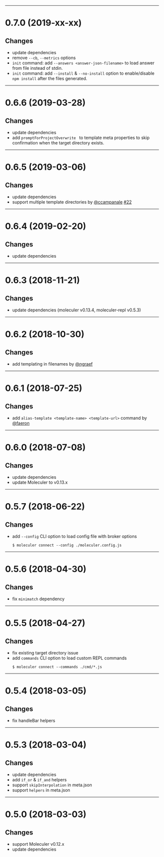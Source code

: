 --------------------------------------------------
<a name="0.7.0"></a>
# 0.7.0 (2019-xx-xx)

## Changes
- update dependencies
- remove `--cb`, `--metrics` options
- `init` command: add `--answers <answer-json-filename>` to load answer from file instead of stdin.
- `init` command: add `--install` & `--no-install` option to enable/disable `npm install` after the files generated.
--------------------------------------------------
<a name="0.6.6"></a>
# 0.6.6 (2019-03-28)

## Changes
- update dependencies
- add `promptForProjectOverwrite ` to template meta properties to skip confirmation when the target directory exists.

--------------------------------------------------
<a name="0.6.5"></a>
# 0.6.5 (2019-03-06)

## Changes
- update dependencies
- support multiple template directories by [@ccampanale](https://github.com/ccampanale) [#22](https://github.com/moleculerjs/moleculer-cli/pull/22)

--------------------------------------------------
<a name="0.6.4"></a>
# 0.6.4 (2019-02-20)

## Changes
- update dependencies

--------------------------------------------------
<a name="0.6.3"></a>
# 0.6.3 (2018-11-21)

## Changes
- update dependencies (moleculer v0.13.4, moleculer-repl v0.5.3)

--------------------------------------------------
<a name="0.6.2"></a>
# 0.6.2 (2018-10-30)

## Changes
- add templating in filenames by [@ngraef](https://github.com/ngraef)

--------------------------------------------------
<a name="0.6.1"></a>
# 0.6.1 (2018-07-25)

## Changes
- add `alias-template <template-name> <template-url>` command by [@faeron](https://github.com/faeron)

--------------------------------------------------
<a name="0.6.0"></a>
# 0.6.0 (2018-07-08)

## Changes
- update dependencies
- update Moleculer to v0.13.x

--------------------------------------------------
<a name="0.5.7"></a>
# 0.5.7 (2018-06-22)

## Changes
- add `--config` CLI option to load config file with broker options
    ```
    $ moleculer connect --config ./moleculer.config.js
    ```

--------------------------------------------------
<a name="0.5.6"></a>
# 0.5.6 (2018-04-30)

## Changes
- fix `minimatch` dependency

--------------------------------------------------
<a name="0.5.5"></a>
# 0.5.5 (2018-04-27)

## Changes
- fix existing target directory issue
- add `commands` CLI option to load custom REPL commands
    ```
    $ moleculer connect --commands ./cmd/*.js
    ```

--------------------------------------------------
<a name="0.5.4"></a>
# 0.5.4 (2018-03-05)

## Changes
- fix handleBar helpers

--------------------------------------------------
<a name="0.5.3"></a>
# 0.5.3 (2018-03-04)

## Changes
- update dependencies
- add `if_or` & `if_and` helpers
- support `skipInterpolation` in meta.json
- support `helpers` in meta.json

--------------------------------------------------
<a name="0.5.0"></a>
# 0.5.0 (2018-03-03)

## Changes
- support Moleculer v0.12.x
- update dependencies
